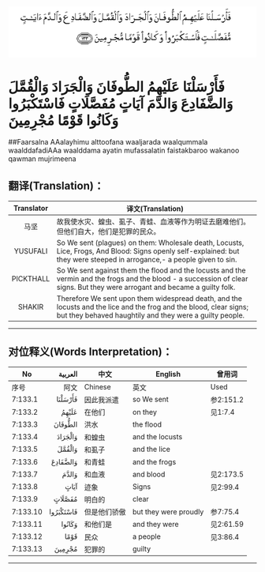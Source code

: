![007:133](images/007_133.gif)

# فَأَرْسَلْنَا عَلَيْهِمُ الطُّوفَانَ وَالْجَرَادَ وَالْقُمَّلَ وَالضَّفَادِعَ وَالدَّمَ آيَاتٍ مُفَصَّلَاتٍ فَاسْتَكْبَرُوا وَكَانُوا قَوْمًا مُجْرِمِينَ 

##Faarsalna AAalayhimu alttoofana waaljarada waalqummala waalddafadiAAa waalddama ayatin mufassalatin faistakbaroo wakanoo qawman mujrimeena 

## 翻译(Translation)：

| Translator | 译文(Translation)                                            |
| :--------: | ------------------------------------------------------------ |
|    马坚    | 故我使水灾、蝗虫、虱子、青蛙、血液等作为明证去磨难他们。但他们自大，他们是犯罪的民众。 |
|  YUSUFALI  | So We sent (plagues) on them: Wholesale death, Locusts, Lice, Frogs, And Blood: Signs openly self-explained: but they were steeped in arrogance,- a people given to sin. |
| PICKTHALL  | So We sent against them the flood and the locusts and the vermin and the frogs and the blood - a succession of clear signs. But they were arrogant and became a guilty folk. |
|   SHAKIR   | Therefore We sent upon them widespread death, and the locusts and the lice and the frog and the blood, clear signs; but they behaved haughtily and they were a guilty people. |

---

## 对位释义(Words Interpretation)：

| No   | العربية | 中文    | English | 曾用词 |
| ---- | ------: | ------- | ------- | ------ |
| 序号 |    阿文 | Chinese | 英文    | Used   |
| 7:133.1  | فَأَرْسَلْنَا   | 因此我派遣   | so We sent            | 参2:151.2 |
| 7:133.2  | عَلَيْهِمُ     | 在他们       | on they               | 见1:7.4   |
| 7:133.3  | الطُّوفَانَ   | 洪水         | the flood             |           |
| 7:133.4  | وَالْجَرَادَ   | 和蝗虫       | and the locusts       |           |
| 7:133.5  | وَالْقُمَّلَ    | 和虱子       | and the lice          |           |
| 7:133.6  | وَالضَّفَادِعَ  | 和青蛙       | and the frogs         |           |
| 7:133.7  | وَالدَّمَ     | 和血液       | and blood             | 见2:173.5 |
| 7:133.8  | آيَاتٍ      | 迹象         | Signs                 | 见2:99.4  |
| 7:133.9  | مُفَصَّلَاتٍ    | 明白的       | clear                 |           |
| 7:133.10 | فَاسْتَكْبَرُوا | 但是他们骄傲 | but they were proudly | 参7:75.4  |
| 7:133.11 | وَكَانُوا    | 和他们是     | and they were         | 见2:61.59 |
| 7:133.12 | قَوْمًا      | 民众         | a people              | 见3:86.4  |
| 7:133.13 | مُجْرِمِينَ    | 犯罪的       | guilty                |           |

---